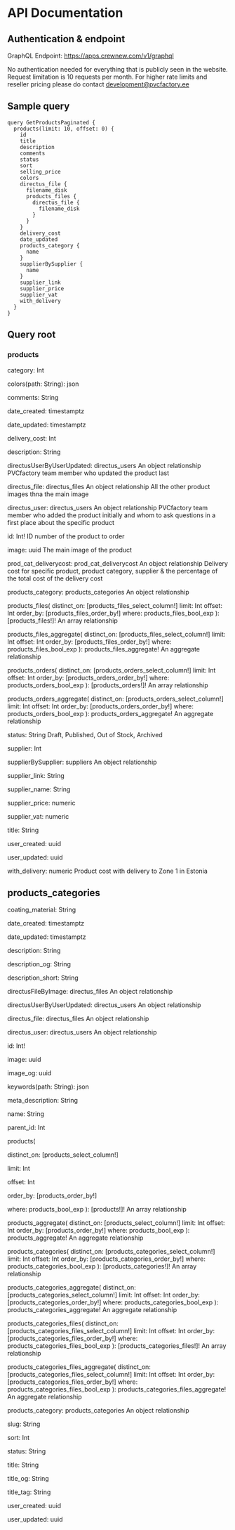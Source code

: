 # API Documentation

## Authentication & endpoint

GraphQL Endpoint: https://apps.crewnew.com/v1/graphql

No authentication needed for everything that is publicly seen in the website. Request limitation is 10 requests per month. For higher rate limits and reseller pricing please do contact development@pvcfactory.ee

## Sample query

```
query GetProductsPaginated {
  products(limit: 10, offset: 0) {
    id
    title
    description
    comments
    status
    sort
    selling_price
    colors
    directus_file {
      filename_disk
      products_files {
        directus_file {
          filename_disk
        }
      }
    }
    delivery_cost
    date_updated
    products_category {
      name
    }
    supplierBySupplier {
      name
    }
    supplier_link
    supplier_price
    supplier_vat
    with_delivery
  }
}
```

## Query root

### products

category: Int

colors(path: String): json

comments: String

date_created: timestamptz

date_updated: timestamptz

delivery_cost: Int

description: String

directusUserByUserUpdated: directus_users
    An object relationship
    PVCfactory team member who updated the product last

directus_file: directus_files
    An object relationship
    All the other product images thna the main image

directus_user: directus_users
    An object relationship
    PVCfactory team member who added the product initially and whom to ask questions in a first place about the specific product

id: Int!
    ID number of the product to order

image: uuid
    The main image of the product

prod_cat_deliverycost: prod_cat_deliverycost
    An object relationship
    Delivery cost for specific product, product category, supplier & the percentage of the total cost of the delivery cost

products_category: products_categories
    An object relationship

products_files(
distinct_on: [products_files_select_column!]
limit: Int
offset: Int
order_by: [products_files_order_by!]
where: products_files_bool_exp
): [products_files!]!
An array relationship

products_files_aggregate(
distinct_on: [products_files_select_column!]
limit: Int
offset: Int
order_by: [products_files_order_by!]
where: products_files_bool_exp
): products_files_aggregate!
An aggregate relationship

products_orders(
distinct_on: [products_orders_select_column!]
limit: Int
offset: Int
order_by: [products_orders_order_by!]
where: products_orders_bool_exp
): [products_orders!]!
An array relationship

products_orders_aggregate(
distinct_on: [products_orders_select_column!]
limit: Int
offset: Int
order_by: [products_orders_order_by!]
where: products_orders_bool_exp
): products_orders_aggregate!
An aggregate relationship

status: String
    Draft, Published, Out of Stock, Archived

supplier: Int

supplierBySupplier: suppliers
    An object relationship

supplier_link: String

supplier_name: String

supplier_price: numeric

supplier_vat: numeric

title: String

user_created: uuid

user_updated: uuid

with_delivery: numeric
    Product cost with delivery to Zone 1 in Estonia

## products_categories

coating_material: String

date_created: timestamptz

date_updated: timestamptz

description: String

description_og: String

description_short: String

directusFileByImage: directus_files
    An object relationship

directusUserByUserUpdated: directus_users
    An object relationship

directus_file: directus_files
    An object relationship

directus_user: directus_users
    An object relationship

id: Int!

image: uuid

image_og: uuid

keywords(path: String): json

meta_description: String

name: String

parent_id: Int

products(

distinct_on: [products_select_column!]

limit: Int

offset: Int

order_by: [products_order_by!]

where: products_bool_exp
): [products!]!
    An array relationship

products_aggregate(
distinct_on: [products_select_column!]
limit: Int
offset: Int
order_by: [products_order_by!]
where: products_bool_exp
): products_aggregate!
    An aggregate relationship

products_categories(
distinct_on: [products_categories_select_column!]
limit: Int
offset: Int
order_by: [products_categories_order_by!]
where: products_categories_bool_exp
): [products_categories!]!
    An array relationship

products_categories_aggregate(
distinct_on: [products_categories_select_column!]
limit: Int
offset: Int
order_by: [products_categories_order_by!]
where: products_categories_bool_exp
): products_categories_aggregate!
    An aggregate relationship

products_categories_files(
distinct_on: [products_categories_files_select_column!]
limit: Int
offset: Int
order_by: [products_categories_files_order_by!]
where: products_categories_files_bool_exp
): [products_categories_files!]!
    An array relationship

products_categories_files_aggregate(
distinct_on: [products_categories_files_select_column!]
limit: Int
offset: Int
order_by: [products_categories_files_order_by!]
where: products_categories_files_bool_exp
): products_categories_files_aggregate!
    An aggregate relationship

products_category: products_categories
An object relationship

slug: String

sort: Int

status: String

title: String

title_og: String

title_tag: String

user_created: uuid

user_updated: uuid